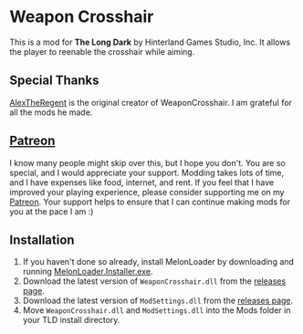﻿# Weapon Crosshair

This is a mod for **The Long Dark** by Hinterland Games Studio, Inc. It allows the player to reenable the crosshair while aiming.

## Special Thanks

[AlexTheRegent](https://github.com/AlexTheRegent) is the original creator of WeaponCrosshair. I am grateful for all the mods he made.

## [Patreon](https://www.patreon.com/ds5678)

I know many people might skip over this, but I hope you don't. You are so special, and I would appreciate your support. Modding takes lots of time, and I have expenses like food, internet, and rent. If you feel that I have improved your playing experience, please consider supporting me on my [Patreon](https://www.patreon.com/ds5678). Your support helps to ensure that I can continue making mods for you at the pace I am :)

## Installation

1. If you haven't done so already, install MelonLoader by downloading and running [MelonLoader.Installer.exe](https://github.com/HerpDerpinstine/MelonLoader/releases/latest/download/MelonLoader.Installer.exe).
2. Download the latest version of `WeaponCrosshair.dll` from the [releases page](https://github.com/ds5678/WeaponCrosshair/releases).
3. Download the latest version of `ModSettings.dll` from the [releases page](https://github.com/zeobviouslyfakeacc/ModSettings/releases).
4. Move `WeaponCrosshair.dll` and `ModSettings.dll` into the Mods folder in your TLD install directory.